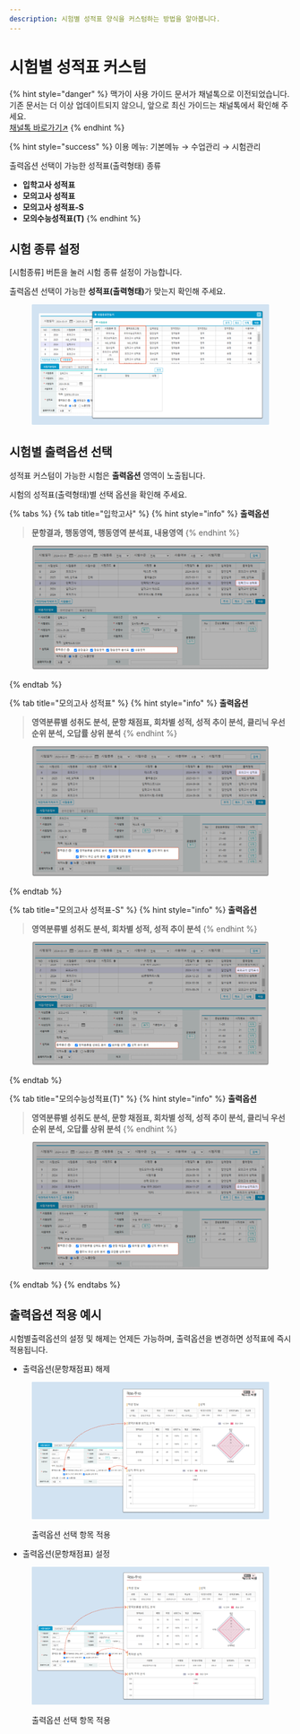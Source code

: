 ```yaml
---
description: 시험별 성적표 양식을 커스텀하는 방법을 알아봅니다.
---
```


# 시험별 성적표 커스텀

{% hint style="danger" %}
맥가이 사용 가이드 문서가 채널톡으로 이전되었습니다.\
기존 문서는 더 이상 업데이트되지 않으니, 앞으로 최신 가이드는 채널톡에서 확인해 주세요.\
[채널톡 바로가기↗](https://docs.channel.io/macgai-guide/ko/articles/test-custom-85e281ee)
{% endhint %}

{% hint style="success" %}
이용 메뉴: 기본메뉴 → 수업관리 → 시험관리



출력옵션 선택이 가능한 성적표(출력형태) 종류

* **입학고사 성적표**
* **모의고사 성적표**
* **모의고사 성적표-S**
* **모의수능성적표(T)**
{% endhint %}

## 시험 종류 설정 <a href="#choose-option" id="choose-option"></a>

\[시험종류] 버튼을 눌러 시험 종류 설정이 가능합니다.

출력옵션 선택이 가능한 **성적표(출력형태)**&#xAC00; 맞는지 확인해 주세요.

<figure><img src="../../.gitbook/assets/image (496).png" alt=""><figcaption></figcaption></figure>

## 시험별 출력옵션 선택 <a href="#choose-option" id="choose-option"></a>

성적표 커스텀이 가능한 시험은 **출력옵션** 영역이 노출됩니다.&#x20;

시험의 성적표(출력형태)별 선택 옵션을 확인해 주세요.

{% tabs %}
{% tab title="입학고사" %}
{% hint style="info" %}
**출력옵션**&#x20;

> **문항결과, 행동영역, 행동영역 분석표, 내용영역**
{% endhint %}

<figure><img src="../../.gitbook/assets/image (492).png" alt=""><figcaption></figcaption></figure>
{% endtab %}

{% tab title="모의고사 성적표" %}
{% hint style="info" %}
**출력옵션**

> **영역분류별 성취도 분석, 문항 채점표, 회차별 성적, 성적 추이 분석, 클리닉 우선 순위 분석, 오답률 상위 분석**
{% endhint %}

<figure><img src="../../.gitbook/assets/image (493).png" alt=""><figcaption></figcaption></figure>
{% endtab %}

{% tab title="모의고사 성적표-S" %}
{% hint style="info" %}
**출력옵션**

> **영역분류별 성취도 분석, 회차별 성적, 성적 추이 분석**
{% endhint %}

<figure><img src="../../.gitbook/assets/image (494).png" alt=""><figcaption></figcaption></figure>
{% endtab %}

{% tab title="모의수능성적표(T)" %}
{% hint style="info" %}
**출력옵션**

> **영역분류별 성취도 분석, 문항 채점표, 회차별 성적, 성적 추이 분석, 클리닉 우선 순위 분석, 오답률 상위 분석**
{% endhint %}

<figure><img src="../../.gitbook/assets/image (495).png" alt=""><figcaption></figcaption></figure>
{% endtab %}
{% endtabs %}

## 출력옵션 적용 예시

시험별출력옵션의 설정 및 해제는 언제든 가능하며, 출력옵션을 변경하면 성적표에 즉시 적용됩니다.

* 출력옵션(문항채점표) 해제

<figure><img src="../../.gitbook/assets/image (498).png" alt=""><figcaption><p>출력옵션 선택 항목 적용</p></figcaption></figure>

* 출력옵션(문항채점표) 설정

<figure><img src="../../.gitbook/assets/image (497).png" alt=""><figcaption><p>출력옵션 선택 항목 적용</p></figcaption></figure>


